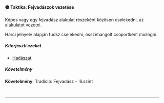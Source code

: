 #### 🟡 Taktika: Fejvadászok vezetése

Képes vagy egy fejvadász alakulat részeként közösen cselekedni, az alakulatot vezetni.

Harci jelnyelv alapján tudsz cselekedni, összehangolt csoportként mozogni.

##### Kiterjeszti ezeket

- [Hadászat](../kepzettsegek.tudomanyos/hadaszat.md)

##### Követelmény

**Követelmény**: Tradíció: Fejvadász - `6.szint

<br />

---
